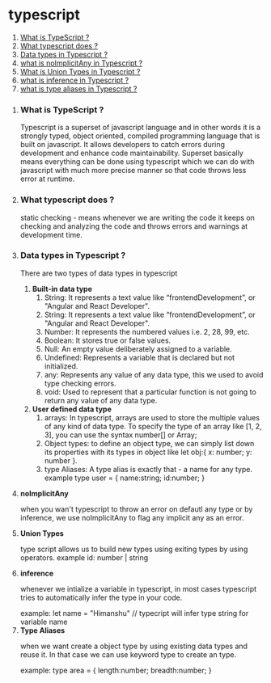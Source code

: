 # typescript


<ol>
    <li><a href="#what_is_typescript"> What is TypeScript ?</a></li>
    <li><a href="#what_typescript_does"> What typescript does ?</a></li>
    <li><a href="#data_types"> Data types in Typescript ?</a></li>
    <li><a href="#noImplicitAny"> what is noImplicitAny in Typescript ?</a></li>
    <li><a href="#union_types"> What is Union Types in Typescript ?</a></li>
    <li><a href="#inference"> what is inference in Typescript ?</a></li>
    <li><a href="#type_alias"> what is type aliases in Typescript ?</a></li>
</ol>
    
<ol>
        <li id="what_is_typescript">
            <h3> What is TypeScript ?</h3>
            <p>Typescript is a superset of javascript language and in other words it is a strongly typed, object oriented, compiled  programming language that is built on javascript.
            It allows developers to catch errors during development and enhance code maintainability. 
            Superset basically means everything can be done using typescript which we can do with javascript with much more precise manner so that code throws less error at runtime.
            </p>
        </li>
        <li id="what_typescript_does">
            <h3>What typescript does ?</h3>
            <p>static checking -  means whenever we are writing the code it keeps on checking and analyzing the code and throws errors and warnings at development time.
            </p>
        </li>
        <li id="data_types">
            <h3>Data types in Typescript ?</h3>
            <p>	There are two types of data types in typescript
                <ol>
                    <li> <b> Built-in data type </b>
                        <ol>
                            <li>
                                String: It represents a text value like “frontendDevelopment”, or "Angular and React Developer".
                            </li>
                            <li>
                                String: It represents a text value like “frontendDevelopment”, or "Angular and React Developer".
                            </li>
                            <li>
                                Number: It represents the numbered values i.e. 2, 28, 99, etc.
                            </li>
                            <li>
                                Boolean: It stores true or false values.
                            </li>
                            <li>
                                Null: An empty value deliberately assigned to a variable.
                            </li>
                            <li>
                                Undefined: Represents a variable that is declared but not initialized.
                            </li>
                            <li>
                                any: Represents any value of any data type, this we used to avoid type checking errors.
                            </li>
                            <li>
                                void: Used to represent that a particular function is not going to return any value of any data type.
                            </li>
                        </ol>
                    </li>
                    <li>
                        <b>User defined data type</b>
                        <ol>
                            <li>
                                arrays: In typescript, arrays are used to store the multiple values of any kind of data type.
                                To specify the type of an array like [1, 2, 3], you can use the syntax number[] or Array<number>;
                            </li>
                            <li>
                                Object types: to define an object type, we can simply list down its properties with its types in object like let obj:{ x: number; y: number }.
                            </li>
                            <li>
                                type Aliases: A type alias is exactly that - a name for any type.
                                example type user = {
                                    name:string;
                                    id:number;
                                }
                            </li>
                        </ol>
                    </li>
                </ol>
            </p>
        </li>
        <li id="noImplicitAny">
            <b>noImplicitAny</b>
            <p>when you wan't typescript to throw an error on defautl any type or by inference, we use noImplicitAny to flag any implicit any as an error.</p>
        </li>
        <li id="union_types">
            <b>Union Types</b>
            <p>type script allows us to build new types using exiting types by using operators. 
                <span>
                    example id: number | string
                </span>
            </p>
        </li>
        <li id="inference">
            <b>inference</b>
            <p>whenever we intialize a variable in typescript, in most cases typescript tries to automatically infer the type in your code.</p>
            <span>example: let name = "Himanshu" // typecript will infer type string for variable name</span>
        </li>
        <li id="type_alias">
            <b>Type Aliases</b>
            <p>when we want create a object type by using existing data types and reuse it. In that case we can use keyword type to create an type.</p>
            <span>example: type area = {
                    length:number;
                    breadth:number;
                }
            </span>
        </li>
</ol>  